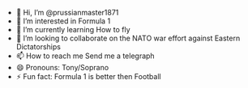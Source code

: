 - 👋 Hi, I’m @prussianmaster1871
- 👀 I’m interested in Formula 1
- 🌱 I’m currently learning How to fly 
- 💞️ I’m looking to collaborate on the NATO war effort against Eastern Dictatorships
- 📫 How to reach me Send me a telegraph
- 😄 Pronouns: Tony/Soprano
- ⚡ Fun fact: Formula 1 is better then Football 

<!---
prussianmaster1871/prussianmaster1871 is a ✨ special ✨ repository because its `README.md` (this file) appears on your GitHub profile.
You can click the Preview link to take a look at your changes.
--->
